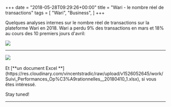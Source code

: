 +++
date = "2018-05-28T09:29:26+00:00"
title = "Wari - le nombre réel de transactions"
tags = [
    "Wari",
    "Business",
]
+++

Quelques analyses internes sur le nombre réel de transactions sur la plateforme Wari en 2018. Wari a perdu 9% des transactions en mars et 18% au cours des 10 premiers jours d'avril:

<!--more-->

<div class="container" style="width:auto">
  <a target="blank" href="https://res.cloudinary.com/vincentstradic/image/upload/v1526052663/work/m28-1.jpg">
    <img src="https://res.cloudinary.com/vincentstradic/image/upload/f_auto,q_auto/v1526052663/work/m28-1.jpg" style="max-width:100%">
  </a>
</div>
<hr>


<div class="container" style="width:auto">
  <a target="blank" href="https://res.cloudinary.com/vincentstradic/image/upload/v1526052666/work/m28-2.jpg">
    <img src="https://res.cloudinary.com/vincentstradic/image/upload/f_auto,q_auto/v1526052666/work/m28-2.jpg" style="max-width:100%">
  </a>
</div>
<br>
Et [**un document Excel **](https://res.cloudinary.com/vincentstradic/raw/upload/v1526052645/work/Suivi_Performances_Op%C3%A9rationnelles__20180410_1.xlsx), si vous êtes intéressé.

Stay tuned!

<hr>
